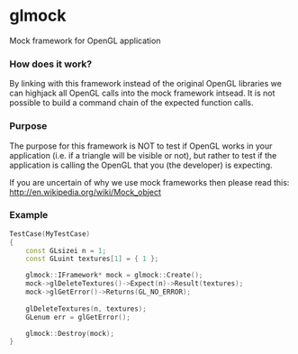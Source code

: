 glmock
======

Mock framework for OpenGL application

### How does it work?

By linking with this framework instead of the original OpenGL libraries we can highjack all OpenGL calls into the mock framework intsead. It is not possible to build a command chain of the expected function calls.

### Purpose

The purpose for this framework is NOT to test if OpenGL works in your application (i.e. if a triangle will be visible or not), but rather to test if the application is calling the OpenGL that you (the developer) is expecting.

If you are uncertain of why we use mock frameworks then please read this: http://en.wikipedia.org/wiki/Mock_object

### Example

```cpp
TestCase(MyTestCase)
{
	const GLsizei n = 1;
	const GLuint textures[1] = { 1 };

	glmock::IFramework* mock = glmock::Create();
	mock->glDeleteTextures()->Expect(n)->Result(textures);
	mock->glGetError()->Returns(GL_NO_ERROR);
	
	glDeleteTextures(n, textures);
	GLenum err = glGetError();

	glmock::Destroy(mock);
}
```
